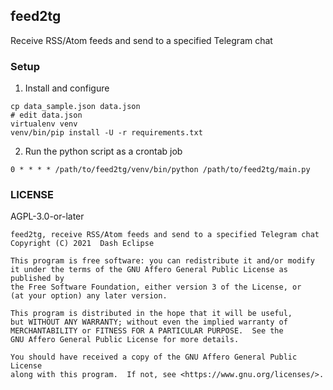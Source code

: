 ## feed2tg

Receive RSS/Atom feeds and send to a specified Telegram chat

### Setup

1. Install and configure

```
cp data_sample.json data.json
# edit data.json
virtualenv venv
venv/bin/pip install -U -r requirements.txt
```

2. Run the python script as a crontab job

`0 * * * * /path/to/feed2tg/venv/bin/python /path/to/feed2tg/main.py`

### LICENSE

AGPL-3.0-or-later

```
feed2tg, receive RSS/Atom feeds and send to a specified Telegram chat
Copyright (C) 2021  Dash Eclipse

This program is free software: you can redistribute it and/or modify
it under the terms of the GNU Affero General Public License as published by
the Free Software Foundation, either version 3 of the License, or
(at your option) any later version.

This program is distributed in the hope that it will be useful,
but WITHOUT ANY WARRANTY; without even the implied warranty of
MERCHANTABILITY or FITNESS FOR A PARTICULAR PURPOSE.  See the
GNU Affero General Public License for more details.

You should have received a copy of the GNU Affero General Public License
along with this program.  If not, see <https://www.gnu.org/licenses/>.
```
